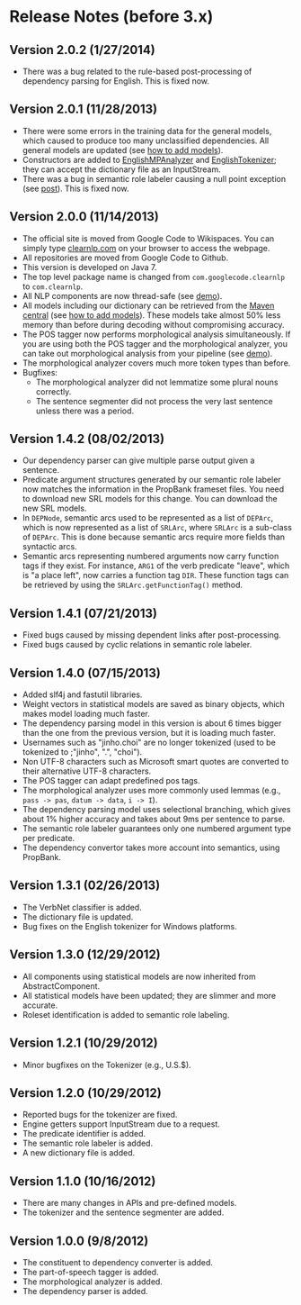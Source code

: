 # Release Notes (before 3.x)

## Version 2.0.2 (1/27/2014)

* There was a bug related to the rule-based post-processing of dependency parsing for English. This is fixed now.

## Version 2.0.1 (11/28/2013)

* There were some errors in the training data for the general models, which caused to produce too many unclassified dependencies. All general models are updated (see [how to add models](getting_started/add_models.md)).
* Constructors are added to [EnglishMPAnalyzer](https://github.com/clearnlp/clearnlp/blob/master/src/main/java/com/clearnlp/component/morph/EnglishMPAnalyzer.java) and [EnglishTokenizer](https://github.com/clearnlp/clearnlp/blob/master/src/main/java/com/clearnlp/tokenization/EnglishTokenizer.java); they can accept the dictionary file as an InputStream.
* There was a bug in semantic role labeler causing a null point exception (see [post](https://groups.google.com/forum/#!topic/clearnlp/yNfnJyc68mM)). This is fixed now.

## Version 2.0.0 (11/14/2013)

* The official site is moved from Google Code to Wikispaces. You can simply type [clearnlp.com](http://clearnlp.com/) on your browser to access the webpage.
* All repositories are moved from Google Code to Github.
* This version is developed on Java 7.
* The top level package name is changed from `com.googlecode.clearnlp` to `com.clearnlp`.
* All NLP components are now thread-safe (see [demo](demo/clearnlp_demo.md)).
* All models including our dictionary can be retrieved from the [Maven central](http://search.maven.org/#search%7Cga%7C1%7Ccom.clearnlp) (see [how to add models](getting_started/add_models.md)). These models take almost 50% less memory than before during decoding without compromising accuracy.
* The POS tagger now performs morphological analysis simultaneously. If you are using both the POS tagger and the morphological analyzer, you can take out morphological analysis from your pipeline (see [demo](demo/clearnlp_demo.md)).
* The morphological analyzer covers much more token types than before.
* Bugfixes:
	* The morphological analyzer did not lemmatize some plural nouns correctly.
	* The sentence segmenter did not process the very last sentence unless there was a period.

## Version 1.4.2 (08/02/2013)

* Our dependency parser can give multiple parse output given a sentence.
* Predicate argument structures generated by our semantic role labeler now matches the information in the PropBank frameset files.  You need to download new SRL models for this change.  You can download the new SRL models.
* In `DEPNode`, semantic arcs used to be represented as a list of `DEPArc`, which is now represented as a list of `SRLArc`, where `SRLArc` is a sub-class of `DEPArc`.  This is done because semantic arcs require more fields than syntactic arcs.
* Semantic arcs representing numbered arguments now carry function tags if they exist.  For instance, `ARG1` of the verb predicate "leave", which is "a place left", now carries a function tag `DIR`.  These function tags can be retrieved by using the `SRLArc.getFunctionTag()` method.

## Version 1.4.1 (07/21/2013)

* Fixed bugs caused by missing dependent links after post-processing.
* Fixed bugs caused by cyclic relations in semantic role labeler.

## Version 1.4.0 (07/15/2013)

* Added slf4j and fastutil libraries.
* Weight vectors in statistical models are saved as binary objects, which makes model loading much faster.
* The dependency parsing model in this version is about 6 times bigger than the one from the previous version, but it is loading much faster.
* Usernames such as "jinho.choi" are no longer tokenized (used to be tokenized to ;"jinho", ".", "choi").
* Non UTF-8 characters such as Microsoft smart quotes are converted to their alternative UTF-8 characters.
* The POS tagger can adapt predefined pos tags.
* The morphological analyzer uses more commonly used lemmas (e.g., `pass -> pas`, `datum -> data`, `i -> I`).
* The dependency parsing model uses selectional branching, which gives about 1% higher accuracy and takes about 9ms per sentence to parse.
* The semantic role labeler guarantees only one numbered argument type per predicate. 
* The dependency convertor takes more account into semantics, using PropBank.

## Version 1.3.1 (02/26/2013)

* The VerbNet classifier is added.
* The dictionary file is updated.
* Bug fixes on the English tokenizer for Windows platforms.

## Version 1.3.0 (12/29/2012)

* All components using statistical models are now inherited from AbstractComponent.
* All statistical models have been updated; they are slimmer and more accurate.
* Roleset identification is added to semantic role labeling.

## Version 1.2.1 (10/29/2012)

* Minor bugfixes on the Tokenizer (e.g., U.S.$).

## Version 1.2.0 (10/29/2012)

* Reported bugs for the tokenizer are fixed.
* Engine getters support InputStream due to a request.
* The predicate identifier is added.
* The semantic role labeler is added.
* A new dictionary file is added.

## Version 1.1.0 (10/16/2012)

* There are many changes in APIs and pre-defined models.
* The tokenizer and the sentence segmenter are added.

## Version 1.0.0 (9/8/2012)

* The constituent to dependency converter is added.
* The part-of-speech tagger is added.
* The morphological analyzer is added.
* The dependency parser is added.